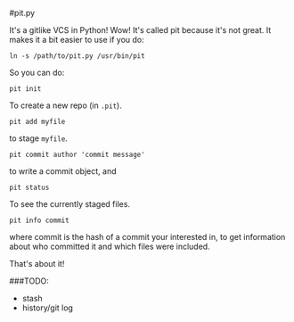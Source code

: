 #pit.py

It's a gitlike VCS in Python! Wow! It's called pit because it's not great. It
makes it a bit easier to use if you do:

    ln -s /path/to/pit.py /usr/bin/pit

So you can do:

    pit init

To create a new repo (in `.pit`).

    pit add myfile

to stage `myfile`.

    pit commit author 'commit message'

to write a commit object, and 

    pit status

To see the currently staged files.

    pit info commit

where commit is the hash of a commit your interested in, to get information
about who committed it and which files were included.


That's about it!

###TODO:

- stash
- history/git log


